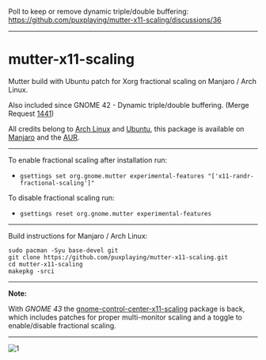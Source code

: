 Poll to keep or remove dynamic triple/double buffering: https://github.com/puxplaying/mutter-x11-scaling/discussions/36

---

# mutter-x11-scaling
Mutter build with Ubuntu patch for Xorg fractional scaling on Manjaro / Arch Linux.

Also included since GNOME 42 - Dynamic triple/double buffering. (Merge Request [1441](https://gitlab.gnome.org/GNOME/mutter/-/merge_requests/1441))

All credits belong to [Arch Linux](https://www.archlinux.org/packages/extra/x86_64/mutter/) and [Ubuntu](https://salsa.debian.org/gnome-team/mutter/-/blob/ubuntu/master/debian/patches/ubuntu/x11-Add-support-for-fractional-scaling-using-Randr.patch), this package is available on [Manjaro](https://manjaro.org/) and the [AUR](https://aur.archlinux.org/packages/mutter-x11-scaling).

---
To enable fractional scaling after installation run:
- ```gsettings set org.gnome.mutter experimental-features "['x11-randr-fractional-scaling']"```

To disable fractional scaling run:
- ```gsettings reset org.gnome.mutter experimental-features```

---

Build instructions for Manjaro / Arch Linux:

```
sudo pacman -Syu base-devel git
git clone https://github.com/puxplaying/mutter-x11-scaling.git
cd mutter-x11-scaling
makepkg -srci
```
---

**Note:**

With *GNOME 43* the [gnome-control-center-x11-scaling](https://github.com/puxplaying/gnome-control-center-x11-scaling) package is back, 
which includes patches for proper multi-monitor scaling and a toggle to 
enable/disable fractional scaling.

---

![1](https://user-images.githubusercontent.com/28549766/170991844-d06a1f0c-8b2c-4af6-b092-55acb090e284.png)

